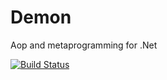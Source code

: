 # Demon
Aop and metaprogramming for .Net

[![Build Status](https://dev.azure.com/jaxartez/jaxartez/_apis/build/status/GeorgePetri.Demon?branchName=master)](https://dev.azure.com/jaxartez/jaxartez/_build/latest?definitionId=1?branchName=master)
